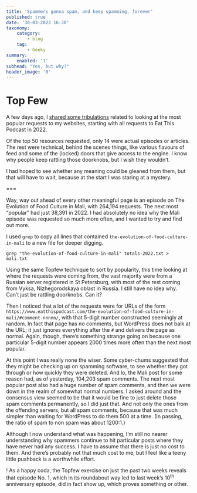 ```yaml
---
title: 'Spammers gonna spam, and keep spamming, forever'
published: true
date: '30-03-2023 16:30'
taxonomy:
    category:
        - blog
    tag:
        - Geeky
summary:
    enabled: '1'
subhead: "Yes, but why?"
header_image: '0'
---
```


# Top Few

A few days ago, I [shared some tribulations](https://www.jeremycherfas.net/blog/tracking-an-illegal-byte-sequence) related to looking at the most popular requests to my websites, starting with all requests to Eat This Podcast in 2022.

Of the top 50 resources requested, only 14 were actual  episodes or articles. The rest were technical, behind the scenes things, like various flavours of feed and some of the (locked) doors that give access to the engine. I know why people keep rattling those doorknobs, but I wish they wouldn’t.

I had hoped to see whether any meaning could be gleaned from them, but that will have to wait, because at the start I was staring at a mystery.

===

Way, way out ahead of every other meaningful page is an episode on The Evolution of Food Culture in Mali, with 264,194 requests. The next most “popular” had just 38,391 in 2022. I had absolutely no idea why the Mali episode was requested so much more often, and I wanted to try and find out more.

I used `grep` to copy all lines that contained `the-evolution-of-food-culture-in-mali` to a new file for deeper digging.

`grep "the-evolution-of-food-culture-in-mali" totals-2022.txt > mali.txt`

Using the same Topfew technique to sort by popularity, this time looking at where the requests were coming from, the vast majority were from a Russian server registered in St Petersburg, with most of the rest coming from Vyksa, Nizhegorodskaya oblast in Russia. I still have no idea why. Can’t just be rattling doorknobs. Can it?

Then I noticed that a lot of the requests were for URLs of the form `https://www.eatthispodcast.com/the-evolution-of-food-culture-in-mali/#comment-nnnnn/`, with that 5-digit number constructed seemingly at random. In fact that page has no comments, but WordPress does not balk at the URL; it just ignores everything after the `#` and delivers the page as normal. Again, though, there’s something strange going on because one particular 5-digit number appears 2000 times more often than the next most popular.

At this point I was really none the wiser. Some cyber-chums suggested that they might be checking up on spamming software, to see whether they got through or how quickly they were deleted. And lo, the Mali post for some reason had, as of yesterday, 104,203 spam comments. The next most popular post also had a huge number of spam comments, and then we were down in the realm of somewhat normal numbers. I asked around and the consensus view seemed to be that it would be fine to just delete those spam comments permanently, so I did just that. And not only the ones from the offending servers, but all spam comments, because that was much simpler than waiting for WordPress to do them 500 at a time. (In passing, the ratio of spam to non spam was about 1200:1.)

Although I now understand what was happening, I’m still no nearer understanding why spammers continue to hit particular posts  where they have never had any success. I have to assume that there is just no cost to them. And there’s probably not that much cost to me, but I feel like a teeny little pushback is a worthwhile effort.

! As a happy coda, the Topfew exercise on just the past two weeks reveals that episode No. 1, which in its roundabout way led to last week’s 10<sup>th</sup> anniversary episode, did in fact show up, which proves something or other.
